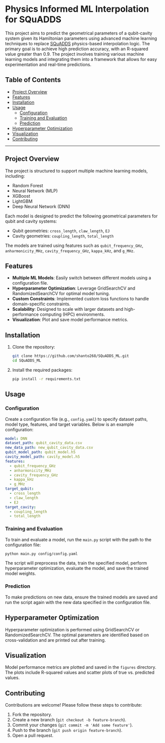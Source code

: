 # Physics Informed ML Interpolation for SQuADDS

This project aims to predict the geometrical parameters of a qubit-cavity system given its Hamiltonian parameters using advanced machine learning techniques to replace [SQuADDS](https://arxiv.org/pdf/2312.13483) physics-based interpolation logic. The primary goal is to achieve high prediction accuracy, with an R-squared value greater than 0.9. The project involves training various machine learning models and integrating them into a framework that allows for easy experimentation and real-time predictions.

## Table of Contents

- [Project Overview](#project-overview)
- [Features](#features)
- [Installation](#installation)
- [Usage](#usage)
  - [Configuration](#configuration)
  - [Training and Evaluation](#training-and-evaluation)
  - [Prediction](#prediction)
- [Hyperparameter Optimization](#hyperparameter-optimization)
- [Visualization](#visualization)
- [Contributing](#contributing)

---

## Project Overview

The project is structured to support multiple machine learning models, including:
- Random Forest
- Neural Network (MLP)
- XGBoost
- LightGBM
- Deep Neural Network (DNN)

Each model is designed to predict the following geometrical parameters for qubit and cavity systems:
- Qubit geometries: `cross_length`, `claw_length`, `EJ`
- Cavity geometries: `coupling_length`, `total_length`

The models are trained using features such as `qubit_frequency_GHz`, `anharmonicity_MHz`, `cavity_frequency_GHz`, `kappa_kHz`, and `g_MHz`.

## Features

- **Multiple ML Models**: Easily switch between different models using a configuration file.
- **Hyperparameter Optimization**: Leverage GridSearchCV and RandomizedSearchCV for optimal model tuning.
- **Custom Constraints**: Implemented custom loss functions to handle domain-specific constraints.
- **Scalability**: Designed to scale with larger datasets and high-performance computing (HPC) environments.
- **Visualization**: Plot and save model performance metrics.

## Installation

1. Clone the repository:
    ```bash
    git clone https://github.com/shanto268/SQuADDS_ML.git
    cd SQuADDS_ML
    ```

2. Install the required packages:
    ```bash
    pip install -r requirements.txt
    ```

## Usage

### Configuration

Create a configuration file (e.g., `config.yaml`) to specify dataset paths, model type, features, and target variables. Below is an example configuration:

```yaml
model: DNN
dataset_path: qubit_cavity_data.csv
new_data_path: new_qubit_cavity_data.csv
qubit_model_path: qubit_model.h5
cavity_model_path: cavity_model.h5
features:
  - qubit_frequency_GHz
  - anharmonicity_MHz
  - cavity_frequency_GHz
  - kappa_kHz
  - g_MHz
target_qubit:
  - cross_length
  - claw_length
  - EJ
target_cavity:
  - coupling_length
  - total_length
```

### Training and Evaluation

To train and evaluate a model, run the `main.py` script with the path to the configuration file:

```bash
python main.py config/config.yaml
```

The script will preprocess the data, train the specified model, perform hyperparameter optimization, evaluate the model, and save the trained model weights.

### Prediction

To make predictions on new data, ensure the trained models are saved and run the script again with the new data specified in the configuration file.

## Hyperparameter Optimization

Hyperparameter optimization is performed using GridSearchCV or RandomizedSearchCV. The optimal parameters are identified based on cross-validation and are printed out after training.

## Visualization

Model performance metrics are plotted and saved in the `figures` directory. The plots include R-squared values and scatter plots of true vs. predicted values.

## Contributing

Contributions are welcome! Please follow these steps to contribute:

1. Fork the repository.
2. Create a new branch (`git checkout -b feature-branch`).
3. Commit your changes (`git commit -m 'Add some feature'`).
4. Push to the branch (`git push origin feature-branch`).
5. Open a pull request.
